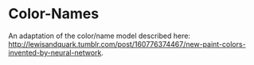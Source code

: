 # Color-Names
An adaptation of the color/name model described here: http://lewisandquark.tumblr.com/post/160776374467/new-paint-colors-invented-by-neural-network.
